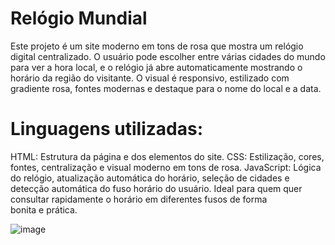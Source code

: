 # Relógio Mundial
Este projeto é um site moderno em tons de rosa que mostra um relógio digital centralizado. O usuário pode escolher entre várias cidades do mundo para ver a hora local, e o relógio já abre automaticamente mostrando o horário da região do visitante. O visual é responsivo, estilizado com gradiente rosa, fontes modernas e destaque para o nome do local e a data.

# Linguagens utilizadas:

HTML: Estrutura da página e dos elementos do site.
CSS: Estilização, cores, fontes, centralização e visual moderno em tons de rosa.
JavaScript: Lógica do relógio, atualização automática do horário, seleção de cidades e detecção automática do fuso horário do usuário.
Ideal para quem quer consultar rapidamente o horário em diferentes fusos de forma bonita e prática.

![image](https://github.com/user-attachments/assets/2efff545-77aa-41c4-9416-f92704a9932a)
